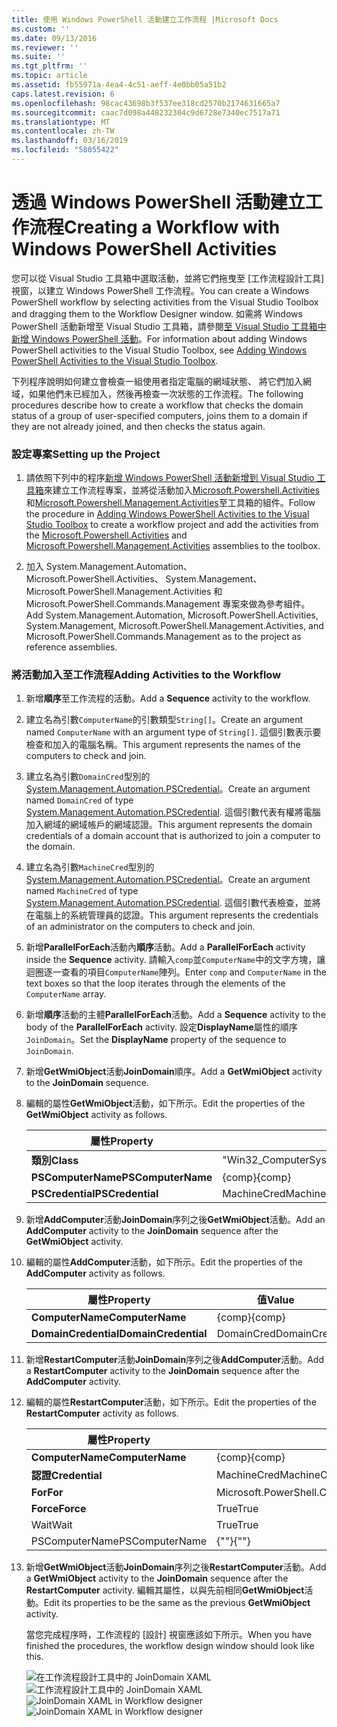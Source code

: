 ```yaml
---
title: 使用 Windows PowerShell 活動建立工作流程 |Microsoft Docs
ms.custom: ''
ms.date: 09/13/2016
ms.reviewer: ''
ms.suite: ''
ms.tgt_pltfrm: ''
ms.topic: article
ms.assetid: fb55971a-4ea4-4c51-aeff-4e0bb05a51b2
caps.latest.revision: 6
ms.openlocfilehash: 98cac43698b3f537ee318cd2570b2174631665a7
ms.sourcegitcommit: caac7d098a448232304c9d6728e7340ec7517a71
ms.translationtype: MT
ms.contentlocale: zh-TW
ms.lasthandoff: 03/16/2019
ms.locfileid: "58055422"
---
```

# <a name="creating-a-workflow-with-windows-powershell-activities"></a><span data-ttu-id="88521-102">透過 Windows PowerShell 活動建立工作流程</span><span class="sxs-lookup"><span data-stu-id="88521-102">Creating a Workflow with Windows PowerShell Activities</span></span>

<span data-ttu-id="88521-103">您可以從 Visual Studio 工具箱中選取活動，並將它們拖曳至 [工作流程設計工具] 視窗，以建立 Windows PowerShell 工作流程。</span><span class="sxs-lookup"><span data-stu-id="88521-103">You can create a Windows PowerShell workflow by selecting activities from the Visual Studio Toolbox and dragging them to the Workflow Designer window.</span></span> <span data-ttu-id="88521-104">如需將 Windows PowerShell 活動新增至 Visual Studio 工具箱，請參閱[至 Visual Studio 工具箱中新增 Windows PowerShell 活動](./adding-windows-powershell-activities-to-the-visual-studio-toolbox.md)。</span><span class="sxs-lookup"><span data-stu-id="88521-104">For information about adding Windows PowerShell activities to the Visual Studio Toolbox, see [Adding Windows PowerShell Activities to the Visual Studio Toolbox](./adding-windows-powershell-activities-to-the-visual-studio-toolbox.md).</span></span>

<span data-ttu-id="88521-105">下列程序說明如何建立會檢查一組使用者指定電腦的網域狀態、 將它們加入網域，如果他們未已經加入，然後再檢查一次狀態的工作流程。</span><span class="sxs-lookup"><span data-stu-id="88521-105">The following procedures describe how to create a workflow that checks the domain status of a group of user-specified computers, joins them to a domain if they are not already joined, and then checks the status again.</span></span>

### <a name="setting-up-the-project"></a><span data-ttu-id="88521-106">設定專案</span><span class="sxs-lookup"><span data-stu-id="88521-106">Setting up the Project</span></span>

1. <span data-ttu-id="88521-107">請依照下列中的程序[新增 Windows PowerShell 活動新增到 Visual Studio 工具箱](./adding-windows-powershell-activities-to-the-visual-studio-toolbox.md)來建立工作流程專案，並將從活動加入[Microsoft.Powershell.Activities](/dotnet/api/Microsoft.PowerShell.Activities)和[Microsoft.Powershell.Management.Activities](/dotnet/api/Microsoft.PowerShell.Management.Activities)至工具箱的組件。</span><span class="sxs-lookup"><span data-stu-id="88521-107">Follow the procedure in [Adding Windows PowerShell Activities to the Visual Studio Toolbox](./adding-windows-powershell-activities-to-the-visual-studio-toolbox.md) to create a workflow project and add the activities from the [Microsoft.Powershell.Activities](/dotnet/api/Microsoft.PowerShell.Activities) and [Microsoft.Powershell.Management.Activities](/dotnet/api/Microsoft.PowerShell.Management.Activities) assemblies to the toolbox.</span></span>

2. <span data-ttu-id="88521-108">加入 System.Management.Automation、 Microsoft.PowerShell.Activities、 System.Management、 Microsoft.PowerShell.Management.Activities 和 Microsoft.PowerShell.Commands.Management 專案來做為參考組件。</span><span class="sxs-lookup"><span data-stu-id="88521-108">Add System.Management.Automation, Microsoft.PowerShell.Activities, System.Management, Microsoft.PowerShell.Management.Activities, and Microsoft.PowerShell.Commands.Management as to the project as reference assemblies.</span></span>

### <a name="adding-activities-to-the-workflow"></a><span data-ttu-id="88521-109">將活動加入至工作流程</span><span class="sxs-lookup"><span data-stu-id="88521-109">Adding Activities to the Workflow</span></span>

1. <span data-ttu-id="88521-110">新增**順序**至工作流程的活動。</span><span class="sxs-lookup"><span data-stu-id="88521-110">Add a **Sequence** activity to the workflow.</span></span>

2. <span data-ttu-id="88521-111">建立名為引數`ComputerName`的引數類型`String[]`。</span><span class="sxs-lookup"><span data-stu-id="88521-111">Create an argument named `ComputerName` with an argument type of `String[]`.</span></span> <span data-ttu-id="88521-112">這個引數表示要檢查和加入的電腦名稱。</span><span class="sxs-lookup"><span data-stu-id="88521-112">This argument represents the names of the computers to check and join.</span></span>

3. <span data-ttu-id="88521-113">建立名為引數`DomainCred`型別的[System.Management.Automation.PSCredential](/dotnet/api/System.Management.Automation.PSCredential)。</span><span class="sxs-lookup"><span data-stu-id="88521-113">Create an argument named `DomainCred` of type [System.Management.Automation.PSCredential](/dotnet/api/System.Management.Automation.PSCredential).</span></span> <span data-ttu-id="88521-114">這個引數代表有權將電腦加入網域的網域帳戶的網域認證。</span><span class="sxs-lookup"><span data-stu-id="88521-114">This argument represents the domain credentials of a domain account that is authorized to join a computer to the domain.</span></span>

4. <span data-ttu-id="88521-115">建立名為引數`MachineCred`型別的[System.Management.Automation.PSCredential](/dotnet/api/System.Management.Automation.PSCredential)。</span><span class="sxs-lookup"><span data-stu-id="88521-115">Create an argument named `MachineCred` of type [System.Management.Automation.PSCredential](/dotnet/api/System.Management.Automation.PSCredential).</span></span> <span data-ttu-id="88521-116">這個引數代表檢查，並將 在電腦上的系統管理員的認證。</span><span class="sxs-lookup"><span data-stu-id="88521-116">This argument represents the credentials of an administrator on the computers to check and join.</span></span>

5. <span data-ttu-id="88521-117">新增**ParallelForEach**活動內**順序**活動。</span><span class="sxs-lookup"><span data-stu-id="88521-117">Add a **ParallelForEach** activity inside the **Sequence** activity.</span></span> <span data-ttu-id="88521-118">請輸入`comp`並`ComputerName`中的文字方塊，讓迴圈逐一查看的項目`ComputerName`陣列。</span><span class="sxs-lookup"><span data-stu-id="88521-118">Enter `comp` and `ComputerName` in the text boxes so that the loop iterates through the elements of the `ComputerName` array.</span></span>

6. <span data-ttu-id="88521-119">新增**順序**活動的主體**ParallelForEach**活動。</span><span class="sxs-lookup"><span data-stu-id="88521-119">Add a **Sequence** activity to the body of the **ParallelForEach** activity.</span></span> <span data-ttu-id="88521-120">設定**DisplayName**屬性的順序`JoinDomain`。</span><span class="sxs-lookup"><span data-stu-id="88521-120">Set the **DisplayName** property of the sequence to `JoinDomain`.</span></span>

7. <span data-ttu-id="88521-121">新增**GetWmiObject**活動**JoinDomain**順序。</span><span class="sxs-lookup"><span data-stu-id="88521-121">Add a **GetWmiObject** activity to the **JoinDomain** sequence.</span></span>

8. <span data-ttu-id="88521-122">編輯的屬性**GetWmiObject**活動，如下所示。</span><span class="sxs-lookup"><span data-stu-id="88521-122">Edit the properties of the **GetWmiObject** activity as follows.</span></span>

   |<span data-ttu-id="88521-123">屬性</span><span class="sxs-lookup"><span data-stu-id="88521-123">Property</span></span>|<span data-ttu-id="88521-124">值</span><span class="sxs-lookup"><span data-stu-id="88521-124">Value</span></span>|
   |--------------|-----------|
   |<span data-ttu-id="88521-125">**類別**</span><span class="sxs-lookup"><span data-stu-id="88521-125">**Class**</span></span>|<span data-ttu-id="88521-126">"Win32_ComputerSystem"</span><span class="sxs-lookup"><span data-stu-id="88521-126">"Win32_ComputerSystem"</span></span>|
   |<span data-ttu-id="88521-127">**PSComputerName**</span><span class="sxs-lookup"><span data-stu-id="88521-127">**PSComputerName**</span></span>|<span data-ttu-id="88521-128">{comp}</span><span class="sxs-lookup"><span data-stu-id="88521-128">{comp}</span></span>|
   |<span data-ttu-id="88521-129">**PSCredential**</span><span class="sxs-lookup"><span data-stu-id="88521-129">**PSCredential**</span></span>|<span data-ttu-id="88521-130">MachineCred</span><span class="sxs-lookup"><span data-stu-id="88521-130">MachineCred</span></span>|

9. <span data-ttu-id="88521-131">新增**AddComputer**活動**JoinDomain**序列之後**GetWmiObject**活動。</span><span class="sxs-lookup"><span data-stu-id="88521-131">Add an **AddComputer** activity to the **JoinDomain** sequence after the **GetWmiObject** activity.</span></span>

10. <span data-ttu-id="88521-132">編輯的屬性**AddComputer**活動，如下所示。</span><span class="sxs-lookup"><span data-stu-id="88521-132">Edit the properties of the **AddComputer** activity as follows.</span></span>

    |<span data-ttu-id="88521-133">屬性</span><span class="sxs-lookup"><span data-stu-id="88521-133">Property</span></span>|<span data-ttu-id="88521-134">值</span><span class="sxs-lookup"><span data-stu-id="88521-134">Value</span></span>|
    |--------------|-----------|
    |<span data-ttu-id="88521-135">**ComputerName**</span><span class="sxs-lookup"><span data-stu-id="88521-135">**ComputerName**</span></span>|<span data-ttu-id="88521-136">{comp}</span><span class="sxs-lookup"><span data-stu-id="88521-136">{comp}</span></span>|
    |<span data-ttu-id="88521-137">**DomainCredential**</span><span class="sxs-lookup"><span data-stu-id="88521-137">**DomainCredential**</span></span>|<span data-ttu-id="88521-138">DomainCred</span><span class="sxs-lookup"><span data-stu-id="88521-138">DomainCred</span></span>|

11. <span data-ttu-id="88521-139">新增**RestartComputer**活動**JoinDomain**序列之後**AddComputer**活動。</span><span class="sxs-lookup"><span data-stu-id="88521-139">Add a **RestartComputer** activity to the **JoinDomain** sequence after the **AddComputer** activity.</span></span>

12. <span data-ttu-id="88521-140">編輯的屬性**RestartComputer**活動，如下所示。</span><span class="sxs-lookup"><span data-stu-id="88521-140">Edit the properties of the **RestartComputer** activity as follows.</span></span>

    |<span data-ttu-id="88521-141">屬性</span><span class="sxs-lookup"><span data-stu-id="88521-141">Property</span></span>|<span data-ttu-id="88521-142">值</span><span class="sxs-lookup"><span data-stu-id="88521-142">Value</span></span>|
    |--------------|-----------|
    |<span data-ttu-id="88521-143">**ComputerName**</span><span class="sxs-lookup"><span data-stu-id="88521-143">**ComputerName**</span></span>|<span data-ttu-id="88521-144">{comp}</span><span class="sxs-lookup"><span data-stu-id="88521-144">{comp}</span></span>|
    |<span data-ttu-id="88521-145">**認證**</span><span class="sxs-lookup"><span data-stu-id="88521-145">**Credential**</span></span>|<span data-ttu-id="88521-146">MachineCred</span><span class="sxs-lookup"><span data-stu-id="88521-146">MachineCred</span></span>|
    |<span data-ttu-id="88521-147">**For**</span><span class="sxs-lookup"><span data-stu-id="88521-147">**For**</span></span>|<span data-ttu-id="88521-148">Microsoft.PowerShell.Commands.WaitForServiceTypes.PowerShell</span><span class="sxs-lookup"><span data-stu-id="88521-148">Microsoft.PowerShell.Commands.WaitForServiceTypes.PowerShell</span></span>|
    |<span data-ttu-id="88521-149">**Force**</span><span class="sxs-lookup"><span data-stu-id="88521-149">**Force**</span></span>|<span data-ttu-id="88521-150">True</span><span class="sxs-lookup"><span data-stu-id="88521-150">True</span></span>|
    |<span data-ttu-id="88521-151">Wait</span><span class="sxs-lookup"><span data-stu-id="88521-151">Wait</span></span>|<span data-ttu-id="88521-152">True</span><span class="sxs-lookup"><span data-stu-id="88521-152">True</span></span>|
    |<span data-ttu-id="88521-153">PSComputerName</span><span class="sxs-lookup"><span data-stu-id="88521-153">PSComputerName</span></span>|<span data-ttu-id="88521-154">{""}</span><span class="sxs-lookup"><span data-stu-id="88521-154">{""}</span></span>|

13. <span data-ttu-id="88521-155">新增**GetWmiObject**活動**JoinDomain**序列之後**RestartComputer**活動。</span><span class="sxs-lookup"><span data-stu-id="88521-155">Add a **GetWmiObject** activity to the **JoinDomain** sequence after the **RestartComputer** activity.</span></span> <span data-ttu-id="88521-156">編輯其屬性，以與先前相同**GetWmiObject**活動。</span><span class="sxs-lookup"><span data-stu-id="88521-156">Edit its properties to be the same as the previous **GetWmiObject** activity.</span></span>

    <span data-ttu-id="88521-157">當您完成程序時，工作流程的 [設計] 視窗應該如下所示。</span><span class="sxs-lookup"><span data-stu-id="88521-157">When you have finished the procedures, the workflow design window should look like this.</span></span>

    <span data-ttu-id="88521-158">![在工作流程設計工具中的 JoinDomain XAML](../media/joindomainworkflow.png)
    ![工作流程設計工具中的 JoinDomain XAML](../media/joindomainworkflow.png "JoinDomainWorkflow")</span><span class="sxs-lookup"><span data-stu-id="88521-158">![JoinDomain XAML in Workflow designer](../media/joindomainworkflow.png)
![JoinDomain XAML in Workflow designer](../media/joindomainworkflow.png "JoinDomainWorkflow")</span></span>